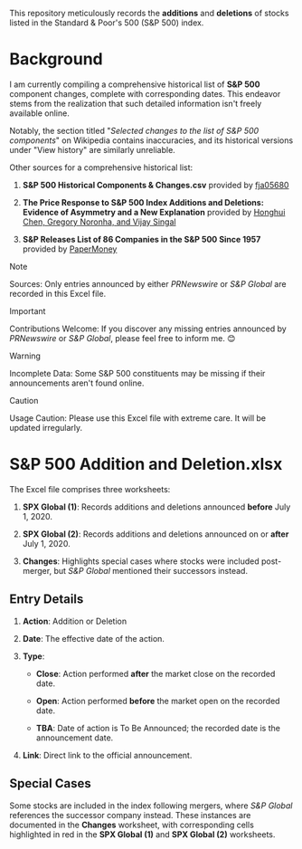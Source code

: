 This repository meticulously records the **additions** and **deletions** of stocks listed in the Standard & Poor's 500 (S&P 500) index.

# Background

I am currently compiling a comprehensive historical list of **S&P 500** component changes, complete with corresponding dates. This endeavor stems from the realization that such detailed information isn't freely available online.

Notably, the section titled "_Selected changes to the list of S&P 500 components_" on Wikipedia contains inaccuracies, and its historical versions under "View history" are similarly unreliable.

Other sources for a comprehensive historical list:

1. **S&P 500 Historical Components & Changes.csv** provided by [fja05680](https://github.com/fja05680/sp500)

2. **The Price Response to S&P 500 Index Additions and Deletions: Evidence of Asymmetry and a New Explanation** provided by [Honghui Chen, Gregory Noronha, and Vijay Singal](https://afajof.org/supplements/)

3. **S&P Releases List of 86 Companies in the S&P 500 Since 1957** provided by [PaperMoney](https://www.globalpapermoney.com/s-p-releases-list-of-86-companies-in-the-s-p-500-since-1957-cms-1023)

> [!NOTE]
> Sources: Only entries announced by either _PRNewswire_ or _S&P Global_ are recorded in this Excel file.

> [!IMPORTANT]
> Contributions Welcome: If you discover any missing entries announced by _PRNewswire_ or _S&P Global_, please feel free to inform me. 😊

> [!WARNING] 
> Incomplete Data: Some S&P 500 constituents may be missing if their announcements aren't found online.

> [!CAUTION]
> Usage Caution: Please use this Excel file with extreme care. It will be updated irregularly.

# S&P 500 Addition and Deletion.xlsx

The Excel file comprises three worksheets:

1. **SPX Global (1)**: Records additions and deletions announced **before** July 1, 2020.

2. **SPX Global (2)**: Records additions and deletions announced on or **after** July 1, 2020.

3. **Changes**: Highlights special cases where stocks were included post-merger, but _S&P Global_ mentioned their successors instead.

## Entry Details

1. **Action**: Addition or Deletion

2. **Date**: The effective date of the action.

3. **Type**:

   - **Close**: Action performed **after** the market close on the recorded date.

   - **Open**: Action performed **before** the market open on the recorded date.

   - **TBA**: Date of action is To Be Announced; the recorded date is the announcement date.

4. **Link**: Direct link to the official announcement.

## Special Cases

Some stocks are included in the index following mergers, where _S&P Global_ references the successor company instead. These instances are documented in the **Changes** worksheet, with corresponding cells highlighted in red in the **SPX Global (1)** and **SPX Global (2)** worksheets.

